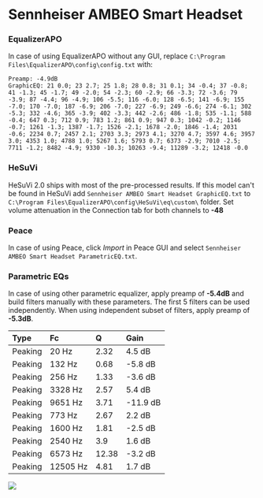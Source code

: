 # Sennheiser AMBEO Smart Headset

### EqualizerAPO
In case of using EqualizerAPO without any GUI, replace `C:\Program Files\EqualizerAPO\config\config.txt`
with:
```
Preamp: -4.9dB
GraphicEQ: 21 0.0; 23 2.7; 25 1.8; 28 0.8; 31 0.1; 34 -0.4; 37 -0.8; 41 -1.3; 45 -1.7; 49 -2.0; 54 -2.3; 60 -2.9; 66 -3.3; 72 -3.6; 79 -3.9; 87 -4.4; 96 -4.9; 106 -5.5; 116 -6.0; 128 -6.5; 141 -6.9; 155 -7.0; 170 -7.0; 187 -6.9; 206 -7.0; 227 -6.9; 249 -6.6; 274 -6.1; 302 -5.3; 332 -4.6; 365 -3.9; 402 -3.3; 442 -2.6; 486 -1.8; 535 -1.1; 588 -0.4; 647 0.3; 712 0.9; 783 1.2; 861 0.9; 947 0.3; 1042 -0.2; 1146 -0.7; 1261 -1.3; 1387 -1.7; 1526 -2.1; 1678 -2.0; 1846 -1.4; 2031 -0.6; 2234 0.7; 2457 2.1; 2703 3.3; 2973 4.1; 3270 4.7; 3597 4.6; 3957 3.0; 4353 1.0; 4788 1.0; 5267 1.6; 5793 0.7; 6373 -2.9; 7010 -2.5; 7711 -1.2; 8482 -4.9; 9330 -10.3; 10263 -9.4; 11289 -3.2; 12418 -0.0
```

### HeSuVi
HeSuVi 2.0 ships with most of the pre-processed results. If this model can't be found in HeSuVi add
`Sennheiser AMBEO Smart Headset GraphicEQ.txt` to `C:\Program Files\EqualizerAPO\config\HeSuVi\eq\custom\` folder.
Set volume attenuation in the Connection tab for both channels to **-48**

### Peace
In case of using Peace, click *Import* in Peace GUI and select `Sennheiser AMBEO Smart Headset ParametricEQ.txt`.

### Parametric EQs
In case of using other parametric equalizer, apply preamp of **-5.4dB** and build filters manually
with these parameters. The first 5 filters can be used independently.
When using independent subset of filters, apply preamp of **-5.3dB**.

| Type    | Fc       |     Q | Gain     |
|:--------|:---------|:------|:---------|
| Peaking | 20 Hz    |  2.32 | 4.5 dB   |
| Peaking | 132 Hz   |  0.68 | -5.8 dB  |
| Peaking | 256 Hz   |  1.33 | -3.6 dB  |
| Peaking | 3328 Hz  |  2.57 | 5.4 dB   |
| Peaking | 9651 Hz  |  3.71 | -11.9 dB |
| Peaking | 773 Hz   |  2.67 | 2.2 dB   |
| Peaking | 1600 Hz  |  1.81 | -2.5 dB  |
| Peaking | 2540 Hz  |  3.9  | 1.6 dB   |
| Peaking | 6573 Hz  | 12.38 | -3.2 dB  |
| Peaking | 12505 Hz |  4.81 | 1.7 dB   |

![](https://raw.githubusercontent.com/jaakkopasanen/AutoEq/master/results/rtings/sbaf-serious/Sennheiser%20AMBEO%20Smart%20Headset/Sennheiser%20AMBEO%20Smart%20Headset.png)